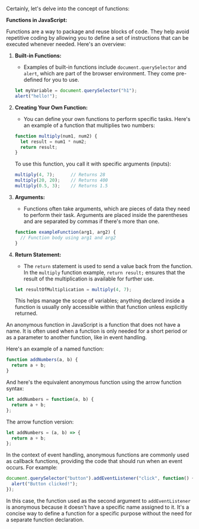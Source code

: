 Certainly, let's delve into the concept of functions:

**Functions in JavaScript:**

Functions are a way to package and reuse blocks of code. They help avoid repetitive coding by allowing you to define a set of instructions that can be executed whenever needed. Here's an overview:

1. **Built-in Functions:**
   - Examples of built-in functions include `document.querySelector` and `alert`, which are part of the browser environment. They come pre-defined for you to use.

   ```javascript
   let myVariable = document.querySelector("h1");
   alert("hello!");
   ```

2. **Creating Your Own Function:**
   - You can define your own functions to perform specific tasks. Here's an example of a function that multiplies two numbers:

   ```javascript
   function multiply(num1, num2) {
     let result = num1 * num2;
     return result;
   }
   ```

   To use this function, you call it with specific arguments (inputs):

   ```javascript
   multiply(4, 7);      // Returns 28
   multiply(20, 20);    // Returns 400
   multiply(0.5, 3);    // Returns 1.5
   ```

3. **Arguments:**
   - Functions often take arguments, which are pieces of data they need to perform their task. Arguments are placed inside the parentheses and are separated by commas if there's more than one.

   ```javascript
   function exampleFunction(arg1, arg2) {
     // Function body using arg1 and arg2
   }
   ```

4. **Return Statement:**
   - The `return` statement is used to send a value back from the function. In the `multiply` function example, `return result;` ensures that the result of the multiplication is available for further use.

   ```javascript
   let resultOfMultiplication = multiply(4, 7);
   ```

   This helps manage the scope of variables; anything declared inside a function is usually only accessible within that function unless explicitly returned.



An anonymous function in JavaScript is a function that does not have a name. It is often used when a function is only needed for a short period or as a parameter to another function, like in event handling. 

Here's an example of a named function:

```javascript
function addNumbers(a, b) {
  return a + b;
}
```

And here's the equivalent anonymous function using the arrow function syntax:

```javascript
let addNumbers = function(a, b) {
  return a + b;
};
```

The arrow function version:

```javascript
let addNumbers = (a, b) => {
  return a + b;
};
```

In the context of event handling, anonymous functions are commonly used as callback functions, providing the code that should run when an event occurs. For example:

```javascript
document.querySelector("button").addEventListener("click", function() {
  alert("Button clicked!");
});
```

In this case, the function used as the second argument to `addEventListener` is anonymous because it doesn't have a specific name assigned to it. It's a concise way to define a function for a specific purpose without the need for a separate function declaration.